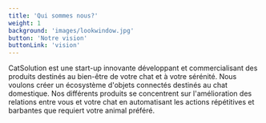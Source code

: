 ```yaml
---
title: 'Qui sommes nous?'
weight: 1
background: 'images/lookwindow.jpg'
button: 'Notre vision'
buttonLink: 'vision'
---
```

<!-- div style="color:#969696"-->

CatSolution est une start-up innovante développant et commercialisant des produits destinés au bien-être de votre chat et à votre sérénité. Nous voulons créer un écosystème d'objets connectés destinés au chat domestique. Nos différents produits se concentrent sur l'amélioration des relations entre vous et votre chat en automatisant les actions répétitives et barbantes que requiert votre animal préféré.

<!-- /div -->